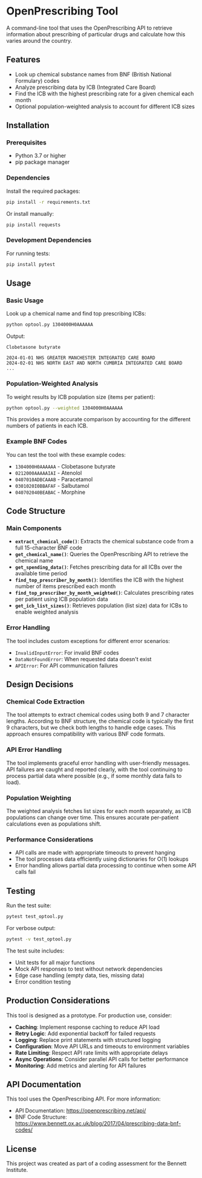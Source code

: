 # OpenPrescribing Tool

A command-line tool that uses the OpenPrescribing API to retrieve information about prescribing of particular drugs and calculate how this varies around the country.

## Features

- Look up chemical substance names from BNF (British National Formulary) codes
- Analyze prescribing data by ICB (Integrated Care Board)
- Find the ICB with the highest prescribing rate for a given chemical each month
- Optional population-weighted analysis to account for different ICB sizes

## Installation

### Prerequisites

- Python 3.7 or higher
- pip package manager

### Dependencies

Install the required packages:

```bash
pip install -r requirements.txt
```

Or install manually:

```bash
pip install requests
```

### Development Dependencies

For running tests:

```bash
pip install pytest
```

## Usage

### Basic Usage

Look up a chemical name and find top prescribing ICBs:

```bash
python optool.py 1304000H0AAAAAA
```

Output:
```
Clobetasone butyrate

2024-01-01 NHS GREATER MANCHESTER INTEGRATED CARE BOARD
2024-02-01 NHS NORTH EAST AND NORTH CUMBRIA INTEGRATED CARE BOARD
...
```

### Population-Weighted Analysis

To weight results by ICB population size (items per patient):

```bash
python optool.py --weighted 1304000H0AAAAAA
```

This provides a more accurate comparison by accounting for the different numbers of patients in each ICB.

### Example BNF Codes

You can test the tool with these example codes:
- `1304000H0AAAAAA` - Clobetasone butyrate
- `0212000AAAAAIAI` - Atenolol
- `0407010ADBCAAAB` - Paracetamol
- `0301020I0BBAFAF` - Salbutamol
- `040702040BEABAC` - Morphine

## Code Structure

### Main Components

- **`extract_chemical_code()`**: Extracts the chemical substance code from a full 15-character BNF code
- **`get_chemical_name()`**: Queries the OpenPrescribing API to retrieve the chemical name
- **`get_spending_data()`**: Fetches prescribing data for all ICBs over the available time period
- **`find_top_prescriber_by_month()`**: Identifies the ICB with the highest number of items prescribed each month
- **`find_top_prescriber_by_month_weighted()`**: Calculates prescribing rates per patient using ICB population data
- **`get_icb_list_sizes()`**: Retrieves population (list size) data for ICBs to enable weighted analysis

### Error Handling

The tool includes custom exceptions for different error scenarios:
- `InvalidInputError`: For invalid BNF codes
- `DataNotFoundError`: When requested data doesn't exist
- `APIError`: For API communication failures

## Design Decisions

### Chemical Code Extraction

The tool attempts to extract chemical codes using both 9 and 7 character lengths. According to BNF structure, the chemical code is typically the first 9 characters, but we check both lengths to handle edge cases. This approach ensures compatibility with various BNF code formats.

### API Error Handling

The tool implements graceful error handling with user-friendly messages. API failures are caught and reported clearly, with the tool continuing to process partial data where possible (e.g., if some monthly data fails to load).

### Population Weighting

The weighted analysis fetches list sizes for each month separately, as ICB populations can change over time. This ensures accurate per-patient calculations even as populations shift.

### Performance Considerations

- API calls are made with appropriate timeouts to prevent hanging
- The tool processes data efficiently using dictionaries for O(1) lookups
- Error handling allows partial data processing to continue when some API calls fail

## Testing

Run the test suite:

```bash
pytest test_optool.py
```

For verbose output:

```bash
pytest -v test_optool.py
```

The test suite includes:
- Unit tests for all major functions
- Mock API responses to test without network dependencies
- Edge case handling (empty data, ties, missing data)
- Error condition testing

## Production Considerations

This tool is designed as a prototype. For production use, consider:

- **Caching**: Implement response caching to reduce API load
- **Retry Logic**: Add exponential backoff for failed requests
- **Logging**: Replace print statements with structured logging
- **Configuration**: Move API URLs and timeouts to environment variables
- **Rate Limiting**: Respect API rate limits with appropriate delays
- **Async Operations**: Consider parallel API calls for better performance
- **Monitoring**: Add metrics and alerting for API failures

## API Documentation

This tool uses the OpenPrescribing API. For more information:
- API Documentation: https://openprescribing.net/api/
- BNF Code Structure: https://www.bennett.ox.ac.uk/blog/2017/04/prescribing-data-bnf-codes/

## License

This project was created as part of a coding assessment for the Bennett Institute.